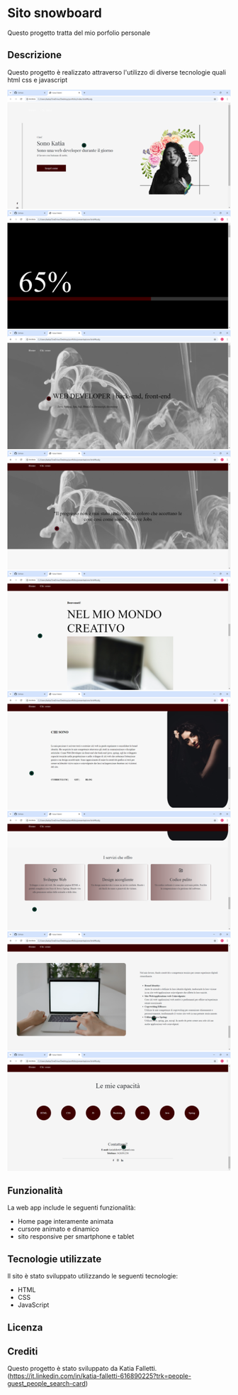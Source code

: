# Sito snowboard

Questo progetto tratta del mio porfolio personale

## Descrizione

Questo progetto è realizzato attraverso l'utilizzo di diverse tecnologie quali html css e javascript


![Pagina iniziale](immagini/preview/paginaIniziale.png)
![Caricamenti](immagini/preview/caricamento.png)
![Home presentazione](immagini/preview/home.png)
![Home](immagini/preview/home1.png)
![Benvenuti](immagini/preview/benvenuti.png)
![Chi sono](immagini/preview/chisono.png)
![Servizi che offro](immagini/preview/servizi.png)
![Presentazione](immagini/preview/presentazione.png)
![Capacita](immagini/preview/capacita.png)


## Funzionalità

La web app include le seguenti funzionalità:

- Home page interamente animata
- cursore animato e dinamico
- sito responsive per smartphone e tablet

## Tecnologie utilizzate

Il sito è stato sviluppato utilizzando le seguenti tecnologie:

- HTML
- CSS
- JavaScript



## Licenza

<!-- Questo progetto è stato rilasciato sotto la licenza MIT. Per ulteriori informazioni, leggere il file `LICENSE.md`. -->

## Crediti

Questo progetto è stato sviluppato da Katia Falletti.(https://it.linkedin.com/in/katia-falletti-616890225?trk=people-guest_people_search-card)
